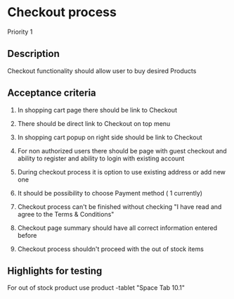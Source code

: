 # Checkout process
Priority 1
## Description
Checkout functionality should allow user to buy desired Products
## Acceptance criteria
1)	In shopping cart page there should be link to Checkout

2) There should be direct link to Checkout on top menu

3)	In shopping cart popup on right side should be link to Checkout

4)	For non authorized users there should be page with guest checkout and ability to register and ability to login with existing account

5)	During checkout process it is option to use existing address or add new one

6)	It should be possibility to choose Payment method ( 1 currently)

7)  Checkout process can't be finished without checking "I have read and agree to the Terms & Conditions"

8)  Checkout page summary should have all correct information entered before

9)  Checkout process shouldn't proceed with the out of stock items

## Highlights for testing
For out of stock product use product -tablet "Space Tab 10.1"

